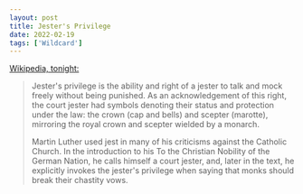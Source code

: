 ```yaml
---
layout: post
title: Jester's Privilege
date: 2022-02-19
tags: ['Wildcard']
---
```

[Wikipedia, tonight:](https://en.wikipedia.org/wiki/Jester%27s_privilege)
<!--x-->
> Jester's privilege is the ability and right of a jester to talk and mock freely without being punished. As an acknowledgement of this right, the court jester had symbols denoting their status and protection under the law: the crown (cap and bells) and scepter (marotte), mirroring the royal crown and scepter wielded by a monarch.
>
> Martin Luther used jest in many of his criticisms against the Catholic Church. In the introduction to his To the Christian Nobility of the German Nation, he calls himself a court jester, and, later in the text, he explicitly invokes the jester's privilege when saying that monks should break their chastity vows.

